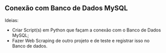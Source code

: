## Conexão com Banco de Dados MySQL

Ideias:
- Criar Script(s) em Python que façam a conexão com o Banco de Dados MySQL;
- Fazer Web Scraping de outro projeto e de teste e registrar isso no Banco de dados.